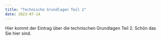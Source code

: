 ```yaml
---
title: "Technische Grundlagen Teil 2"
date: 2023-07-14
---
```

Hier kommt der Eintrag über die technischen Grundlagen Teil 2. Schön das Sie hier sind. 
